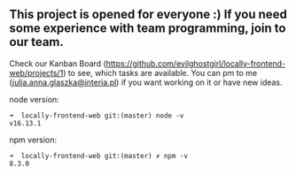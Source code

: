 ## This project is opened for everyone :) If you need some experience with team programming, join to our team. 
Check our Kanban Board (https://github.com/evilghostgirl/locally-frontend-web/projects/1) to see, which tasks are available. You can pm to me (julia.anna.glaszka@interia.pl) if you want working on it or have new ideas.

node version:
```
➜  locally-frontend-web git:(master) node -v
v16.13.1
```

npm version:
```
➜  locally-frontend-web git:(master) ✗ npm -v 
8.3.0
```